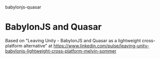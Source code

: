 babylonjs-quasar
# BabylonJS and Quasar

Based on "Leaving Unity - BabylonJS and Quasar as a lightweight cross-platform alternative" at https://www.linkedin.com/pulse/leaving-unity-babylonjs-lightweight-cross-platform-melvin-sommer

